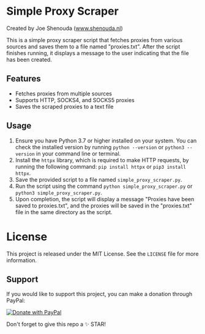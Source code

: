 # Simple Proxy Scraper

Created by Joe Shenouda (www.shenouda.nl)

This is a simple proxy scraper script that fetches proxies from various sources and saves them to a file named "proxies.txt". After the script finishes running, it displays a message to the user indicating that the file has been created.

## Features

- Fetches proxies from multiple sources
- Supports HTTP, SOCKS4, and SOCKS5 proxies
- Saves the scraped proxies to a text file

## Usage

1. Ensure you have Python 3.7 or higher installed on your system. You can check the installed version by running `python --version` or `python3 --version` in your command line or terminal.
2. Install the `httpx` library, which is required to make HTTP requests, by running the following command: `pip install httpx` or `pip3 install httpx`.
3. Save the provided script to a file named `simple_proxy_scraper.py`.
4. Run the script using the command `python simple_proxy_scraper.py` or `python3 simple_proxy_scraper.py`.
5. Upon completion, the script will display a message "Proxies have been saved to proxies.txt", and the proxies will be saved in the "proxies.txt" file in the same directory as the script.

# License

This project is released under the MIT License. See the `LICENSE` file for more information.

## Support

If you would like to support this project, you can make a donation through PayPal:

[![Donate with PayPal](https://img.shields.io/badge/Donate-PayPal-blue)](https://www.paypal.com/donate/?business=P9L4Y9YQYEW3Y&no_recurring=0&currency_code=EUR)

Don't forget to give this repo a ✨ STAR!





